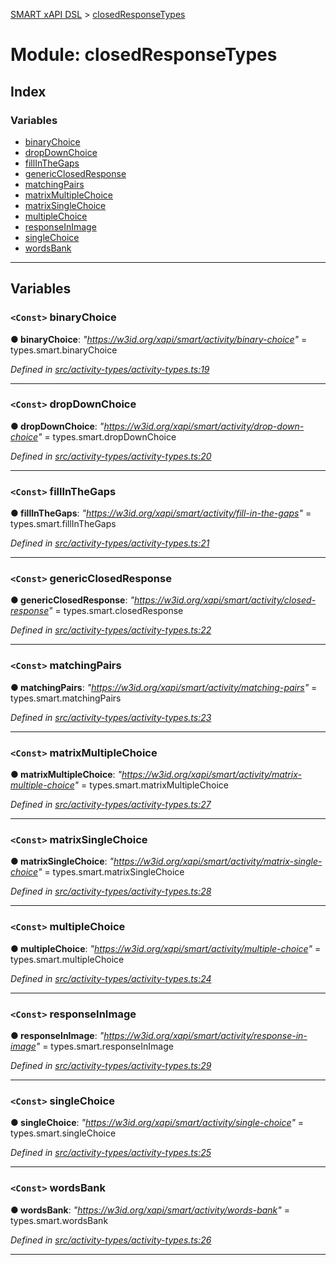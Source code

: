 [SMART xAPI DSL](../README.md) > [closedResponseTypes](../modules/closedresponsetypes.md)

# Module: closedResponseTypes

## Index

### Variables

* [binaryChoice](closedresponsetypes.md#binarychoice)
* [dropDownChoice](closedresponsetypes.md#dropdownchoice)
* [fillInTheGaps](closedresponsetypes.md#fillinthegaps)
* [genericClosedResponse](closedresponsetypes.md#genericclosedresponse)
* [matchingPairs](closedresponsetypes.md#matchingpairs)
* [matrixMultipleChoice](closedresponsetypes.md#matrixmultiplechoice)
* [matrixSingleChoice](closedresponsetypes.md#matrixsinglechoice)
* [multipleChoice](closedresponsetypes.md#multiplechoice)
* [responseInImage](closedresponsetypes.md#responseinimage)
* [singleChoice](closedresponsetypes.md#singlechoice)
* [wordsBank](closedresponsetypes.md#wordsbank)

---

## Variables

<a id="binarychoice"></a>

### `<Const>` binaryChoice

**● binaryChoice**: *"https://w3id.org/xapi/smart/activity/binary-choice"* =  types.smart.binaryChoice

*Defined in [src/activity-types/activity-types.ts:19](https://github.com/Gradiant/smart-xapi-dsl/blob/master/src/activity-types/activity-types.ts#L19)*

___
<a id="dropdownchoice"></a>

### `<Const>` dropDownChoice

**● dropDownChoice**: *"https://w3id.org/xapi/smart/activity/drop-down-choice"* =  types.smart.dropDownChoice

*Defined in [src/activity-types/activity-types.ts:20](https://github.com/Gradiant/smart-xapi-dsl/blob/master/src/activity-types/activity-types.ts#L20)*

___
<a id="fillinthegaps"></a>

### `<Const>` fillInTheGaps

**● fillInTheGaps**: *"https://w3id.org/xapi/smart/activity/fill-in-the-gaps"* =  types.smart.fillInTheGaps

*Defined in [src/activity-types/activity-types.ts:21](https://github.com/Gradiant/smart-xapi-dsl/blob/master/src/activity-types/activity-types.ts#L21)*

___
<a id="genericclosedresponse"></a>

### `<Const>` genericClosedResponse

**● genericClosedResponse**: *"https://w3id.org/xapi/smart/activity/closed-response"* =  types.smart.closedResponse

*Defined in [src/activity-types/activity-types.ts:22](https://github.com/Gradiant/smart-xapi-dsl/blob/master/src/activity-types/activity-types.ts#L22)*

___
<a id="matchingpairs"></a>

### `<Const>` matchingPairs

**● matchingPairs**: *"https://w3id.org/xapi/smart/activity/matching-pairs"* =  types.smart.matchingPairs

*Defined in [src/activity-types/activity-types.ts:23](https://github.com/Gradiant/smart-xapi-dsl/blob/master/src/activity-types/activity-types.ts#L23)*

___
<a id="matrixmultiplechoice"></a>

### `<Const>` matrixMultipleChoice

**● matrixMultipleChoice**: *"https://w3id.org/xapi/smart/activity/matrix-multiple-choice"* =  types.smart.matrixMultipleChoice

*Defined in [src/activity-types/activity-types.ts:27](https://github.com/Gradiant/smart-xapi-dsl/blob/master/src/activity-types/activity-types.ts#L27)*

___
<a id="matrixsinglechoice"></a>

### `<Const>` matrixSingleChoice

**● matrixSingleChoice**: *"https://w3id.org/xapi/smart/activity/matrix-single-choice"* =  types.smart.matrixSingleChoice

*Defined in [src/activity-types/activity-types.ts:28](https://github.com/Gradiant/smart-xapi-dsl/blob/master/src/activity-types/activity-types.ts#L28)*

___
<a id="multiplechoice"></a>

### `<Const>` multipleChoice

**● multipleChoice**: *"https://w3id.org/xapi/smart/activity/multiple-choice"* =  types.smart.multipleChoice

*Defined in [src/activity-types/activity-types.ts:24](https://github.com/Gradiant/smart-xapi-dsl/blob/master/src/activity-types/activity-types.ts#L24)*

___
<a id="responseinimage"></a>

### `<Const>` responseInImage

**● responseInImage**: *"https://w3id.org/xapi/smart/activity/response-in-image"* =  types.smart.responseInImage

*Defined in [src/activity-types/activity-types.ts:29](https://github.com/Gradiant/smart-xapi-dsl/blob/master/src/activity-types/activity-types.ts#L29)*

___
<a id="singlechoice"></a>

### `<Const>` singleChoice

**● singleChoice**: *"https://w3id.org/xapi/smart/activity/single-choice"* =  types.smart.singleChoice

*Defined in [src/activity-types/activity-types.ts:25](https://github.com/Gradiant/smart-xapi-dsl/blob/master/src/activity-types/activity-types.ts#L25)*

___
<a id="wordsbank"></a>

### `<Const>` wordsBank

**● wordsBank**: *"https://w3id.org/xapi/smart/activity/words-bank"* =  types.smart.wordsBank

*Defined in [src/activity-types/activity-types.ts:26](https://github.com/Gradiant/smart-xapi-dsl/blob/master/src/activity-types/activity-types.ts#L26)*

___

